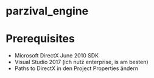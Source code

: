 # parzival_engine

# Prerequisites
- Microsoft DirectX June 2010 SDK
- Visual Studio 2017 (ich nutz enterprise, is am besten)
- Paths to DirectX in den Project Properties ändern
